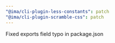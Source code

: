 ```yaml
---
"@ima/cli-plugin-less-constants": patch
"@ima/cli-plugin-scramble-css": patch
---
```


Fixed exports field typo in package.json
